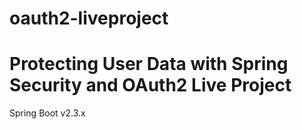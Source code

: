 # oauth2-liveproject
# Protecting User Data with Spring Security and OAuth2 Live Project

Spring Boot v2.3.x 
